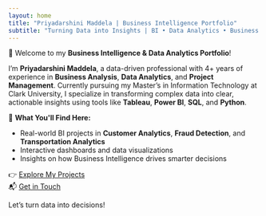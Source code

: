 ```yaml
---
layout: home
title: "Priyadarshini Maddela | Business Intelligence Portfolio"
subtitle: "Turning Data into Insights | BI • Data Analytics • Business Analysis"
---
```


👋 Welcome to my **Business Intelligence & Data Analytics Portfolio**!

I’m **Priyadarshini Maddela**, a data-driven professional with 4+ years of experience in **Business Analysis**, **Data Analytics**, and **Project Management**. Currently pursuing my Master’s in Information Technology at Clark University, I specialize in transforming complex data into clear, actionable insights using tools like **Tableau**, **Power BI**, **SQL**, and **Python**.

🚀 **What You'll Find Here:**
- Real-world BI projects in **Customer Analytics**, **Fraud Detection**, and **Transportation Analytics**
- Interactive dashboards and data visualizations
- Insights on how Business Intelligence drives smarter decisions

👉 [Explore My Projects](./projects)  
📬 [Get in Touch](./contact)  

Let’s turn data into decisions!
